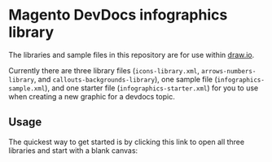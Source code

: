 # Magento DevDocs infographics library

The libraries and sample files in this repository are for use within [draw.io](https://www.draw.io/). 

Currently there are three library files (`icons-library.xml`, `arrows-numbers-library`, and `callouts-backgrounds-library`), one sample file (`infographics-sample.xml`), and one starter file (`infographics-starter.xml`) for you to use when creating a new graphic for a devdocs topic.

## Usage

The quickest way to get started is by clicking this link to open all three libraries and start with a blank canvas:



